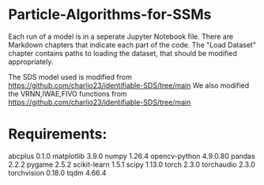 # Particle-Algorithms-for-SSMs

Each run of a model is in a seperate Jupyter Notebook file.
There are Markdown chapters that indicate each part of the code.
The "Load Dataset" chapter contains paths to loading the dataset,
that should be modified appropriately.

The SDS model used is modified from https://github.com/charlio23/identifiable-SDS/tree/main
We also modified the VRNN,IWAE,FIVO functions from https://github.com/charlio23/identifiable-SDS/tree/main

# Requirements:
abcplus                  0.1.0
matplotlib               3.9.0
numpy                    1.26.4
opencv-python            4.9.0.80
pandas                   2.2.2
pygame                   2.5.2
scikit-learn             1.5.1
scipy                    1.13.0
torch                    2.3.0
torchaudio               2.3.0
torchvision              0.18.0
tqdm                     4.66.4
